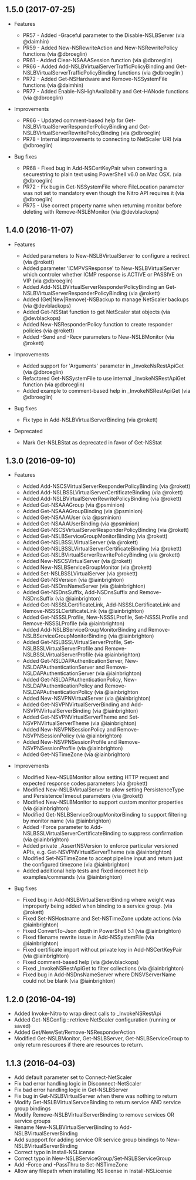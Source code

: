 
## 1.5.0 (2017-07-25)
  * Features
    * PR57 - Added -Graceful parameter to the Disable-NSLBServer (via @daimhin)
    * PR59 - Added New-NSRewriteAction and New-NSRewritePolicy functions (via @dbroeglin)
    * PR61 - Added Clear-NSAAASession function (via @dbroeglin)
    * PR66 - Added Add-NSLBVirtualServerTrafficPolicyBinding and Get-NSLBVirtualServerTrafficPolicyBinding functions (via @dbroeglin
    )
    * PR72 - Added Get-NSHardware and Remove-NSSystemFile functions (via @daimhin)
    * PR77 - Added Enable-NSHighAvailability and Get-HANode functions (via @dbroeglin)

  * Improvements
    * PR66 - Updated comment-based help for Get-NSLBVirtualServerResponderPolicyBinding and Get-NSLBVirtualServerRewritePolicyBinding (via @dbroeglin)
    * PR78 - Internal improvements to connecting to NetScaler URI (via @dbroeglin)

  * Bug fixes
    * PR68 - Fixed bug in Add-NSCertKeyPair when converting a securestring to plain text using PowerShell v6.0 on Mac OSX. (via @dbroeglin)
    * PR72 - Fix bug in Get-NSSystemFile where FileLocation parameter was not set to mandatory even though the Nitro API requires it (via @dbroeglin)
    * PR75 - Use correct property name when returning monitor before deleting with Remove-NSLBMonitor (via @devblackops)

## 1.4.0 (2016-11-07)
  * Features
    * Added parameters to New-NSLBVirtualServer to configure a redirect (via @rokett)
    * Added parameter 'ICMPVSResponse' to New-NSLBVirtualServer which controler whether ICMP response is ACTIVE or PASSIVE on VIP (via @dbroeglin)
    * Added Add-NSLBVirtualServerResponderPolicyBinding an Get-NSLBVirtualServerResponderPolicyBinding (via @rokett)
    * Added (Get|New|Remove)-NSBackup to manage NetScaler backups (via @devblackops)
    * Added Get-NSStat function to get NetScaler stat objects (via @devblackops)
    * Added New-NSResponderPolicy function to create responder policies (via @rokett)
    * Added -Send and -Recv parameters to New-NSLBMonitor (via @rokett)

  * Improvements
    * Added support for 'Arguments' parameter in _InvokeNsRestApiGet (via @dbroeglin)
    * Refactored Get-NSSystemFile to use internal _InvokeNSRestApiGet function (via @dbroeglin)
    * Added example to comment-based help in _InvokeNSRestApiGet (via @dbroeglin)

  * Bug fixes
    * Fix typo in Add-NSLBVirtualServerBinding (via @rokett)

  * Deprecated
    * Mark Get-NSLBStat as deprecated in favor of Get-NSStat

## 1.3.0 (2016-09-10)
  * Features
    * Added Add-NSCSVirtualServerResponderPolicyBinding (via @rokett)
    * Added Add-NSLBSSLVirtualServerCertificateBinding (via @rokett)
    * Added Add-NSLBVirtualServerRewritePolicyBinding (via @rokett)
    * Added Get-NSAAAGroup (via @psminion)
    * Added Get-NSAAAGroupBinding (via @psminion)
    * Added Get-NSAAAUser (via @psminion)
    * Added Get-NSAAAUserBinding (via @psminion)
    * Added Get-NSCSVirtualServerResponderPolicyBinding (via @rokett)
    * Added Get-NSLBServiceGroupMonitorBinding (via @rokett)
    * Added Get-NSLBSSLVirtualServer (via @rokett)
    * Added Get-NSLBSSLVirtualServerCertificateBinding (via @rokett)
    * Added Get-NSLBVirtualServerRewritePolicyBinding (via @rokett)
    * Added New-NSCSVirtualServer (via @rokett)
    * Added New-NSLBServiceGroupMonitor (via @rokett)
    * Added Set-NSLBSSLVirtualServer (via @rokett)
    * Added Get-NSVersion (via @iainbrighton)
    * Added Get-NSDnsNameServer (via @iainbrighton)
    * Added Get-NSDnsSuffix, Add-NSDnsSuffix and Remove-NSDnsSuffix (via @iainbrighton)
    * Added Get-NSSSLCertificateLink, Add-NSSSLCertificateLink and Remove-NSSSLCertificateLink (via @iainbrighton)
    * Added Get-NSSSLProfile, New-NSSSLProfile, Set-NSSSLProfile and Remove-NSSSLProfile (via @iainbrighton)
    * Added Add-NSLBServiceGroupMonitorBinding and Remove-NSLBServiceGroupMonitorBinding (via @iainbrighton)
    * Added Get-NSLBSSLVirtualServerProfile, Set-NSLBSSLVirtualServerProfile and Remove-NSLBSSLVirtualServerProfile (via @iainbrighton)
    * Added Get-NSLDAPAuthenticationServer, New-NSLDAPAuthenticationServer and Remove-NSLDAPAuthenticationServer (via @iainbrighton)
    * Added Get-NSLDAPAuthenticationPolicy, New-NSLDAPAuthenticationPolicy and Remove-NSLDAPAuthenticationPolicy (via @iainbrighton
    * Added New-NSVPNVirtualServer (via @iainbrighton)
    * Added Get-NSVPNVirtualServerBinding and Add-NSVPNVirtualServerBinding (via @iainbrighton)
    * Added Get-NSVPNVirtualServerTheme and Set-NSVPNVirtualServerTheme (via @iainbrighton)
    * Added New-NSVPNSessionPolicy and Remove-NSVPNSessionPolicy (via @iainbrighton)
    * Added New-NSVPNSessionProfile and Remove-NSVPNSessionProfile (via @iainbrighton)
    * Added Get-NSTimeZone (via @iainbrighton)

  * Improvements
    * Modified New-NSLBMonitor allow setting HTTP request and expected response codes parameters (via @rokett)
    * Modified New-NSLBVirtualServer to allow setting PersistenceType and PersistenceTimeout parameters (via @rokett)
    * Modified New-NSLBMonitor to support custom monitor properties (via @iainbrighton)
    * Modified Get-NSLBServiceGroupMonitorBinding to support filtering by monitor name (via @iainbrighton)
    * Added -Force parameter to Add-NSLBSSLVirtualServerCertificateBinding to suppress confirmation (via @iainbrighton)
    * Added private _AssertNSVersion to enforce particular versioned APIs, e.g. Get-NSVPNVirtualServerTheme (via @iainbrighton)
    * Modified Set-NSTimeZone to accept pipeline input and return just the configured timezone (via @iainbrighton)
    * Added additional help tests and fixed incorrect help examples/commands (via @iainbrighton)

  * Bug fixes
    * Fixed bug in Add-NSLBVirtualServerBinding where weight was improperly being added when binding to a service group. (via @rokett)
    * Fixed Set-NSHostname and Set-NSTimeZone update actions (via @iainbrighton)
    * Fixed ConvertTo-Json depth in PowerShell 5.1 (via @iainbrighton)
    * Fixed filename rewrite issue in Add-NSSystemFile (via @iainbrighton)
    * Fixed certificate import without private key in Add-NSCertKeyPair (via @iainbrighton)
    * Fixed comment-based help (via @devblackops)
    * Fixed _InvokeNSRestApiGet to filter collections (via @iainbrighton)
    * Fixed bug in Add-NSDnsNameServer where DNSVServerName could not be blank (via @iainbrighton)

## 1.2.0 (2016-04-19)
  - Added Invoke-Nitro to wrap direct calls to _InvokeNSRestApi
  - Added Get-NSConfig : retrieve NetScaler configuration (running or saved)
  - Added Get/New/Set/Remove-NSResponderAction
  - Modified Get-NSLBMonitor, Get-NSLBServer, Get-NSLBServiceGroup to only return
    resources if there are resources to return.

## 1.1.3 (2016-04-03)
  - Add default parameter set to Connect-NetScaler
  - Fix bad error handling logic in Disconnect-NetScaler
  - Fix bad error handling logic in Get-NSLBServer
  - Fix bug in Get-NSLBVirtualServer when there was nothing to return
  - Modify Get-NSLBVirtualServceBinding to return service AND service group bindings
  - Modify Remove-NSLBVirtualServerBinding to remove services OR service groups
  - Rename New-NSLBVirtualServerBinding to Add-NSLBVirtualServerBinding
  - Add suppport for adding service OR service group bindings to New-NSLBVirtualServerBinding
  - Correct typo in Install-NSLicense
  - Correct typo in New-NSLBServiceGroup/Set-NSLBServiceGroup
  - Add -Force and -PassThru to Set-NSTimeZone
  - Allow any filepath when installing NS license in Install-NSLicense
